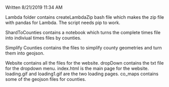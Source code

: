 Written 8/21/2019 11:34 AM

Lambda folder contains createLambdaZip bash file which makes the zip file with pandas for Lambda.
The script needs pip to work.

ShardToCounties contains a notebook which turns the complete times file into indiviual times files by counties.

Simplify Counties contains the files to simplify county geometries and turn them into geojson.

Website contains all the files for the website. dropDown contains the txt file for the dropdown menu.
index.html is the main page for the website. loading.gif and loading1.gif are the two loading pages.
co_maps contains some of the geojson files for counties.
